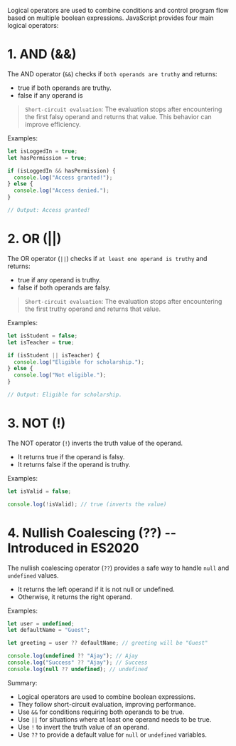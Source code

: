 Logical operators are used to combine conditions and control program flow based on multiple boolean expressions. JavaScript provides four main logical operators:

# 1. AND (&&)

The AND operator (`&&`) checks if `both operands are truthy` and returns:

- true if both operands are truthy.
- false if any operand is

> `Short-circuit evaluation`: The evaluation stops after encountering the first falsy operand and returns that value. This behavior can improve efficiency.

Examples:

```js
let isLoggedIn = true;
let hasPermission = true;

if (isLoggedIn && hasPermission) {
  console.log("Access granted!");
} else {
  console.log("Access denied.");
}

// Output: Access granted!
```

# 2. OR (||)

The OR operator (`||`) checks if `at least one operand is truthy` and returns:

- true if any operand is truthy.
- false if both operands are falsy.

> `Short-circuit evaluation`: The evaluation stops after encountering the first truthy operand and returns that value.

Examples:

```js
let isStudent = false;
let isTeacher = true;

if (isStudent || isTeacher) {
  console.log("Eligible for scholarship.");
} else {
  console.log("Not eligible.");
}

// Output: Eligible for scholarship.
```

# 3. NOT (!)

The NOT operator (`!`) inverts the truth value of the operand.

- It returns true if the operand is falsy.
- It returns false if the operand is truthy.

Examples:

```js
let isValid = false;

console.log(!isValid); // true (inverts the value)
```

# 4. Nullish Coalescing (??) -- Introduced in ES2020

The nullish coalescing operator (`??`) provides a safe way to handle `null` and `undefined` values.

- It returns the left operand if it is not null or undefined.
- Otherwise, it returns the right operand.

Examples:

```js
let user = undefined;
let defaultName = "Guest";

let greeting = user ?? defaultName; // greeting will be "Guest"

console.log(undefined ?? "Ajay"); // Ajay
console.log("Success" ?? "Ajay"); // Success
console.log(null ?? undefined); // undefined
```

Summary:

- Logical operators are used to combine boolean expressions.
- They follow short-circuit evaluation, improving performance.
- Use `&&` for conditions requiring both operands to be true.
- Use `||` for situations where at least one operand needs to be true.
- Use `!` to invert the truth value of an operand.
- Use `??` to provide a default value for `null` or `undefined` variables.
